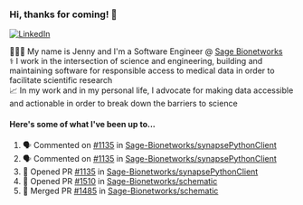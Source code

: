 ### Hi, thanks for coming! 👋
[![LinkedIn](https://img.shields.io/badge/-Jenny_V._Medina-0A66C2?style=flat-square?&logo=LinkedIn&logoColor=white)](https://www.linkedin.com/in/jenny-v-medina-a53a0332/)

👩🏻‍💻 My name is Jenny and I'm a Software Engineer @ [Sage Bionetworks](https://sagebionetworks.org/)\
⚕️ I work in the intersection of science and engineering, building and maintaining software for responsible access to medical data in order to facilitate scientific research\
📈 In my work and in my personal life, I advocate for making data accessible and actionable in order to break down the barriers to science

#### Here's some of what I've been up to...

<!--START_SECTION:activity-->
1. 🗣 Commented on [#1135](https://github.com/Sage-Bionetworks/synapsePythonClient/pull/1135#issuecomment-2377182164) in [Sage-Bionetworks/synapsePythonClient](https://github.com/Sage-Bionetworks/synapsePythonClient)
2. 🗣 Commented on [#1135](https://github.com/Sage-Bionetworks/synapsePythonClient/pull/1135#issuecomment-2374304996) in [Sage-Bionetworks/synapsePythonClient](https://github.com/Sage-Bionetworks/synapsePythonClient)
3. 💪 Opened PR [#1135](https://github.com/Sage-Bionetworks/synapsePythonClient/pull/1135) in [Sage-Bionetworks/synapsePythonClient](https://github.com/Sage-Bionetworks/synapsePythonClient)
4. 💪 Opened PR [#1510](https://github.com/Sage-Bionetworks/schematic/pull/1510) in [Sage-Bionetworks/schematic](https://github.com/Sage-Bionetworks/schematic)
5. 🎉 Merged PR [#1485](https://github.com/Sage-Bionetworks/schematic/pull/1485) in [Sage-Bionetworks/schematic](https://github.com/Sage-Bionetworks/schematic)
<!--END_SECTION:activity-->
